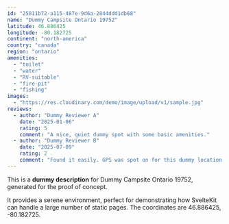 ```yaml
---
id: "25811b72-a115-487e-9d6a-2844ddd1db68"
name: "Dummy Campsite Ontario 19752"
latitude: 46.886425
longitude: -80.182725
continent: "north-america"
country: "canada"
region: "ontario"
amenities:
  - "toilet"
  - "water"
  - "RV-suitable"
  - "fire-pit"
  - "fishing"
images:
  - "https://res.cloudinary.com/demo/image/upload/v1/sample.jpg"
reviews:
  - author: "Dummy Reviewer A"
    date: "2025-01-06"
    rating: 5
    comment: "A nice, quiet dummy spot with some basic amenities."
  - author: "Dummy Reviewer B"
    date: "2025-07-09"
    rating: 2
    comment: "Found it easily. GPS was spot on for this dummy location."
---
```


This is a **dummy description** for Dummy Campsite Ontario 19752, generated for the proof of concept.

It provides a serene environment, perfect for demonstrating how SvelteKit can handle a large number of static pages. The coordinates are 46.886425, -80.182725.
